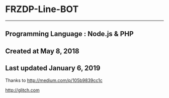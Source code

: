 # FRZDP-Line-BOT
-----------------------------
Programming Language : Node.js & PHP
-----------------------------
Created at May 8, 2018
-----------------------------
Last updated January 6, 2019
-----------------------------
Thanks to
http://medium.com/p/105b9839cc1c

http://glitch.com
